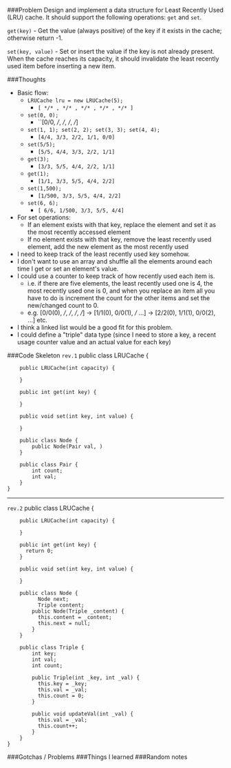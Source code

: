 ###Problem
Design and implement a data structure for Least Recently Used (LRU) cache. It should support the following operations: ``get`` and ``set``.

``get(key)`` - Get the value (always positive) of the key if it exists in the
cache; otherwise return -1.

``set(key, value)`` - Set or insert the value if the key is not already present.
When the cache reaches its capacity, it should invalidate the least recently
used item before inserting a new item.

###Thoughts
* Basic flow:
  * ``LRUCache lru = new LRUCache(5); ``
    * ``[ */* , */* , */* , */* , */* ]``
  * ``set(0, 0);``
    * ``[0/0, */*, */*, */*, */*]
  * ``set(1, 1); set(2, 2); set(3, 3); set(4, 4);``
    * ``[4/4, 3/3, 2/2, 1/1, 0/0]``
  * ``set(5/5);``
    * ``[5/5, 4/4, 3/3, 2/2, 1/1]``
  * ``get(3);``
    * ``[3/3, 5/5, 4/4, 2/2, 1/1]``
  * ``get(1);``
    * ``[1/1, 3/3, 5/5, 4/4, 2/2]``
  * ``set(1,500);``
    * ``[1/500, 3/3, 5/5, 4/4, 2/2]``
  * ``set(6, 6);``
    * ``[ 6/6, 1/500, 3/3, 5/5, 4/4]``
* For set operations:
  * If an element exists with that key, replace the element and set it as the
    most recently accessed element
  * If no element exists with that key, remove the least recently used element,
    add the new element as the most recently used
* I need to keep track of the least recently used key somehow.
* I don't want to use an array and shuffle all the elements around each time I
  get or set an element's value.
* I could use a counter to keep track of how recently used each item is.
  * i.e. if there are five elements, the least recently used one is 4, the most
    recently used one is 0, and when you replace an item all you have to do is
    increment the count for the other items and set the new/changed count to 0.
  * e.g. [0/0(0), */*, */*, */*, */*] -> [1/1(0), 0/0(1), */* ...] -> [2/2(0),
    1/1(1), 0/0(2), ...] etc.
* I think a linked list would be a good fit for this problem.
* I could define a "triple" data type (since I need to store a key, a recent usage counter value and an actual value for each key)

###Code Skeleton
``rev.1``
    public class LRUCache {
        
        public LRUCache(int capacity) {
            
        }
        
        public int get(int key) {
            
        }
        
        public void set(int key, int value) {
            
        }
        
        public class Node {
            public Node(Pair val, )
        }
        
        public class Pair {
            int count;
            int val;
        }
    }

---
``rev.2``
    public class LRUCache {

        public LRUCache(int capacity) {

        }

        public int get(int key) {
          return 0;
        }

        public void set(int key, int value) {

        }

        public class Node {
              Node next;
              Triple content;
            public Node(Triple _content) {
              this.content = _content;
              this.next = null;
            }
        }

        public class Triple {
            int key;
            int val;
            int count;

            public Triple(int _key, int _val) {
              this.key = _key;
              this.val = _val;
              this.count = 0;
            }

            public void updateVal(int _val) {
              this.val = _val;
              this.count++;
            }
        }
    }
###Gotchas / Problems
###Things I learned
###Random notes















































